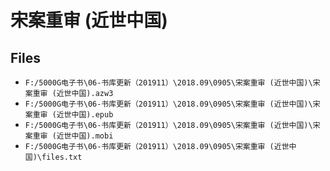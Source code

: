 # 宋案重审 (近世中国)

## Files

- `F:/5000G电子书\06-书库更新（201911）\2018.09\0905\宋案重审 (近世中国)\宋案重审 (近世中国).azw3`
- `F:/5000G电子书\06-书库更新（201911）\2018.09\0905\宋案重审 (近世中国)\宋案重审 (近世中国).epub`
- `F:/5000G电子书\06-书库更新（201911）\2018.09\0905\宋案重审 (近世中国)\宋案重审 (近世中国).mobi`
- `F:/5000G电子书\06-书库更新（201911）\2018.09\0905\宋案重审 (近世中国)\files.txt`
